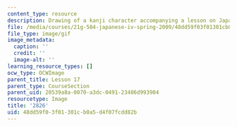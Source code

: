 ```yaml
---
content_type: resource
description: Drawing of a kanji character accompanying a lesson on Japanese.
file: /media/courses/21g-504-japanese-iv-spring-2009/48dd59f03f01301cb0a5d4f07fcdd82b_2826.gif
file_type: image/gif
image_metadata:
  caption: ''
  credit: ''
  image-alt: ''
learning_resource_types: []
ocw_type: OCWImage
parent_title: Lesson 17
parent_type: CourseSection
parent_uid: 20539a8a-0070-a3dc-0491-23486d993904
resourcetype: Image
title: '2826'
uid: 48dd59f0-3f01-301c-b0a5-d4f07fcdd82b
---
```

